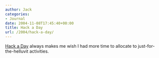 ```yaml
---
author: Jack
categories:
- Journal
date: 2004-11-08T17:45:40+00:00
title: Hack a Day
url: /2004/hack-a-day/
---
```


[Hack a Day][1] always makes me wish I had more time to allocate to just-for-the-helluvit activities.

 [1]: http://www.hackaday.com/